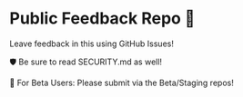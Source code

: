 # Public Feedback Repo 🦦

Leave feedback in this using GitHub Issues!

🛡️ Be sure to read SECURITY.md as well!

🧪 For Beta Users: Please submit via the Beta/Staging repos!
